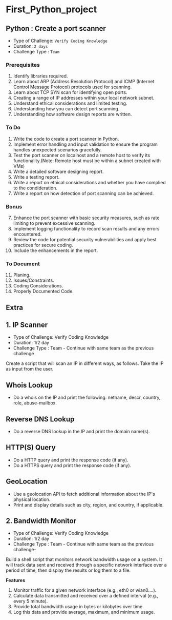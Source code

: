 # First_Python_project

## Python : Create a port scanner

- Type of Challenge: `Verify Coding Knowledge` 
- Duration: `2 days`
- Challenge Type : `Team`

### Prerequisites

1. Identify libraries required.
2. Learn about ARP (Address Resolution Protocol) and ICMP (Internet Control Message Protocol) protocols used for scanning. 
3. Learn about TCP SYN scan for identifying open ports.
4. Creating a range of IP addresses within your local network subnet.
5. Understand ethical considerations and limited testing.
6. Understanding how you can detect port scanning.
7. Understanding how software design reports are written.


### To Do

1. Write the code to create a port scanner in Python.
2. Implement error handling and input validation to ensure the program handles unexpected scenarios gracefully.
2. Test the port scanner on localhost and a remote host to verify its functionality.(Note: Remote host must be within a subnet created with VMs)
3. Write a detailed software designing report.
4. Write a testing report.
5. Write a report on ethical considerations and whether you have complied to the condideration.
6. Write a report on how detection of port scanning can be achieved.

### Bonus

7. Enhance the port scanner with basic security measures, such as rate limiting to prevent excessive scanning.
8. Implement logging functionality to record scan results and any errors encountered.
9. Review the code for potential security vulnerabilities and apply best practices for secure coding.
10. Include the enhancements in the report.

### To Document

11. Planing.
12. Issues/Constraints.
13. Coding Considerations.
14. Properly Documented Code.

## Extra 

## 1. IP Scanner
- Type of Challenge: Verify Coding Knowledge
- Duration: 1/2 day
- Challenge Type : Team - Continue with same team as the previous challenge

Create a script that will scan an IP in different ways, as follows. Take the IP as input from the user.

## Whois Lookup
- Do a whois on the IP and print the following: netname, descr, country, role, abuse-mailbox.
## Reverse DNS Lookup
- Do a reverse DNS lookup in the IP and print the domain name(s).
## HTTP(S) Query
- Do a HTTP query and print the response code (if any).
- Do a HTTPS query and print the response code (if any).
## GeoLocation
- Use a geolocation API to fetch additional information about the IP's physical location.
- Print and display details such as city, region, and country, if applicable.


 ## 2. Bandwidth Monitor
 - Type of Challenge: Verify Coding Knowledge
 - Duration: 1/2 day
 - Challenge Type : Team - Continue with same team as the previous challenge-

Build a shell script that monitors network bandwidth usage on a system. It will track data sent and received through a specific network interface over a period of time, then display the results or log them to a file.


**Features**
1. Monitor traffic for a given network interface (e.g., eth0 or wlan0....).
2. Calculate data transmitted and received over a defined interval (e.g., every 5 minute).
3. Provide total bandwidth usage in bytes or kilobytes over time.
4. Log this data and provide average, maximum, and minimum usage.
